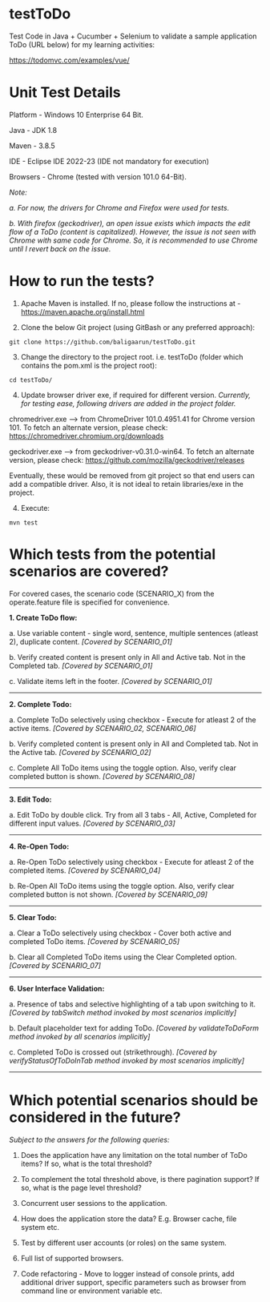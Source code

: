 # testToDo
Test Code in Java + Cucumber + Selenium to validate a sample application ToDo (URL below) for my learning activities:

https://todomvc.com/examples/vue/


# Unit Test Details
Platform - Windows 10 Enterprise 64 Bit.

Java - JDK 1.8

Maven - 3.8.5

IDE - Eclipse IDE 2022-23 (IDE not mandatory for execution)

Browsers - Chrome (tested with version 101.0 64-Bit).

*Note:*

*a. For now, the drivers for Chrome and Firefox were used for tests.*

*b. With firefox (geckodriver), an open issue exists which impacts the edit flow of a ToDo (content is capitalized). However, the issue is not seen with Chrome with same code for Chrome. So, it is recommended to use Chrome until I revert back on the issue.*

# How to run the tests?

1. Apache Maven is installed. If no, please follow the instructions at - https://maven.apache.org/install.html

2. Clone the below Git project (using GitBash or any preferred approach):

```git clone https://github.com/baligaarun/testToDo.git```

3. Change the directory to the project root. i.e. testToDo (folder which contains the pom.xml is the project root):

```cd testToDo/```

4. Update browser driver exe, if required for different version. *Currently, for testing ease, following drivers are added in the project folder.*

chromedriver.exe --> from ChromeDriver 101.0.4951.41 for Chrome version 101. To fetch an alternate version, please check: https://chromedriver.chromium.org/downloads

geckodriver.exe --> from geckodriver-v0.31.0-win64. To fetch an alternate version, please check: https://github.com/mozilla/geckodriver/releases

Eventually, these would be removed from git project so that end users can add a compatible driver. Also, it is not ideal to retain libraries/exe in the project.

4. Execute: 

```mvn test```

# Which tests from the potential scenarios are covered? 

For covered cases, the scenario code (SCENARIO_X) from the operate.feature file is specified for convenience.

**1. Create ToDo flow:**

a. Use variable content - single word, sentence, multiple sentences (atleast 2), duplicate content. *[Covered by SCENARIO_01]*

b. Verify created content is present only in All and Active tab. Not in the Completed tab. *[Covered by SCENARIO_01]*

c. Validate items left in the footer. *[Covered by SCENARIO_01]*

------------

**2. Complete Todo:**

a. Complete ToDo selectively using checkbox - Execute for atleast 2 of the active items. *[Covered by SCENARIO_02, SCENARIO_06]*

b. Verify completed content is present only in All and Completed tab. Not in the Active tab. *[Covered by SCENARIO_02]*

c. Complete All ToDo items using the toggle option. Also, verify clear completed button is shown.  *[Covered by SCENARIO_08]*

-----------

**3. Edit Todo:**

a. Edit ToDo by double click. Try from all 3 tabs - All, Active, Completed for different input values. *[Covered by SCENARIO_03]*

-----------

**4. Re-Open Todo:**

a. Re-Open ToDo selectively using checkbox - Execute for atleast 2 of the completed items. *[Covered by SCENARIO_04]*

b. Re-Open All ToDo items using the toggle option. Also, verify clear completed button is not shown. *[Covered by SCENARIO_09]*

------------

**5. Clear Todo:**

a. Clear a ToDo selectively using checkbox - Cover both active and completed ToDo items. *[Covered by SCENARIO_05]*

b. Clear all Completed ToDo items using the Clear Completed option. *[Covered by SCENARIO_07]*

-------------

**6. User Interface Validation:**

a. Presence of tabs and selective highlighting of a tab upon switching to it. *[Covered by tabSwitch method invoked by most scenarios implicitly]*

b. Default placeholder text for adding ToDo. *[Covered by validateToDoForm method invoked by all scenarios implicitly]*

c. Completed ToDo is crossed out (strikethrough). *[Covered by verifyStatusOfToDoInTab method invoked by most scenarios implicitly]*

------------

# Which potential scenarios should be considered in the future?

*Subject to the answers for the following queries:*

1. Does the application have any limitation on the total number of ToDo items? If so, what is the total threshold? 

2. To complement the total threshold above, is there pagination support? If so, what is the page level threshold?

3. Concurrent user sessions to the application.

4. How does the application store the data? E.g. Browser cache, file system etc.

5. Test by different user accounts (or roles) on the same system.

6. Full list of supported browsers.

7. Code refactoring - Move to logger instead of console prints, add additional driver support, specific parameters such as browser from command line or environment variable etc.
